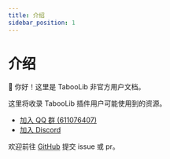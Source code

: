 ```yaml
---
title: 介绍
sidebar_position: 1
---
```


# 介绍

👋 你好！这里是 TabooLib 非官方用户文档。

这里将收录 TabooLib 插件用户可能使用到的资源。

- [加入 QQ 群 (611076407)](https://8aka.org/qq)
- [加入 Discord](https://discord.gg/dAmsfCs3)

欢迎前往 [GitHub](https://github.com/8aka-Team/TabooLib-guide) 提交 issue 或 pr。